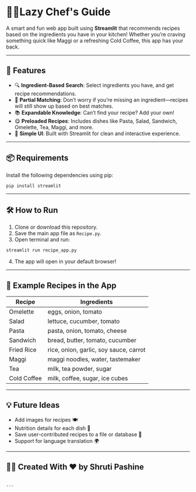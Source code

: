 
# 🧑‍🍳Lazy Chef's Guide

A smart and fun web app built using **Streamlit** that recommends recipes based on the ingredients you have in your kitchen! Whether you’re craving something quick like Maggi or a refreshing Cold Coffee, this app has your back.

---

## 🚀 Features

- 🔍 **Ingredient-Based Search**: Select ingredients you have, and get recipe recommendations.
- 🧠 **Partial Matching**: Don’t worry if you’re missing an ingredient—recipes will still show up based on best matches.
- 📚 **Expandable Knowledge**: Can’t find your recipe? Add your own!
- 😋 **Preloaded Recipes**: Includes dishes like Pasta, Salad, Sandwich, Omelette, Tea, Maggi, and more.
- 🎨 **Simple UI**: Built with Streamlit for clean and interactive experience.

---

## 📦 Requirements

Install the following dependencies using pip:

```bash
pip install streamlit
```

---

## 🛠️ How to Run

1. Clone or download this repository.
2. Save the main app file as `Recipe.py`.
3. Open terminal and run:

```bash
streamlit run recipe_app.py
```

4. The app will open in your default browser!

---

## 🧪 Example Recipes in the App

| Recipe       | Ingredients                                     |
|--------------|--------------------------------------------------|
| Omelette     | eggs, onion, tomato                              |
| Salad        | lettuce, cucumber, tomato                        |
| Pasta        | pasta, onion, tomato, cheese                     |
| Sandwich     | bread, butter, tomato, cucumber                  |
| Fried Rice   | rice, onion, garlic, soy sauce, carrot           |
| Maggi        | maggi noodles, water, tastemaker                 |
| Tea          | milk, tea powder, sugar                          |
| Cold Coffee  | milk, coffee, sugar, ice cubes                   |

---

## 💡 Future Ideas

- Add images for recipes 🍽️
- Nutrition details for each dish 🧾
- Save user-contributed recipes to a file or database 📁
- Support for language translation 🌍

---

## 👩‍💻 Created With ❤️ by Shruti Pashine

```

---


